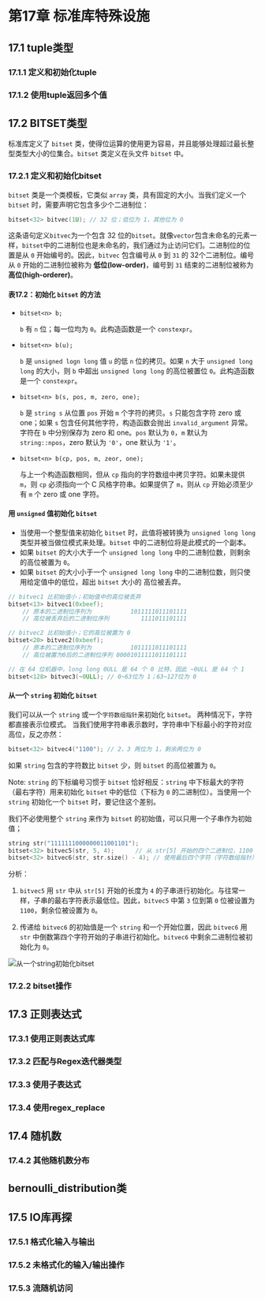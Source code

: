 # 第17章 标准库特殊设施

## 17.1 tuple类型

### 17.1.1 定义和初始化tuple

### 17.1.2 使用tuple返回多个值

## 17.2 BITSET类型

标准库定义了 `bitset` 类，使得位运算的使用更为容易，并且能够处理超过最长整型类型大小的位集合。`bitset` 类定义在头文件 `bitset` 中。

### 17.2.1 定义和初始化bitset

`bitset` 类是一个类模板，它类似 `array` 类，具有固定的大小。当我们定义一个 `bitset` 时，需要声明它包含多少个二进制位：

```cpp
bitset<32> bitvec(1U); // 32 位；低位为 1，其他位为 0
```

这条语句定义`bitvec`为一个包含 32 位的`bitset`。就像`vector`包含未命名的元素一样，`bitset`中的二进制位也是未命名的，我们通过为止访问它们。二进制位的位置是从 `0` 开始编号的。因此，`bitvec` 包含编号从 `0` 到 `31` 的 32个二进制位。编号从 `0` 开始的二进制位被称为 **低位(low-order)**，编号到 `31` 结束的二进制位被称为 **高位(high-orderer)**。

#### 表17.2：初始化 `bitset` 的方法

- `bitset<n> b;`
  
  `b` 有 `n` 位；每一位均为 `0`。此构造函数是一个 `constexpr`。

- `bitset<n> b(u);`
  
  `b` 是 `unsigned logn long` 值 `u` 的低 `n` 位的拷贝。如果 `n` 大于 `unsigned long long` 的大小，则 `b` 中超出 `unsigned long long` 的高位被置位 `0`。此构造函数是一个 `constexpr`。
  
- `bitset<n> b(s, pos, m, zero, one);`
  
  `b` 是 `string s` 从位置 `pos` 开始 `m` 个字符的拷贝。`s` 只能包含字符 zero 或 one；如果 `s` 包含任何其他字符，构造函数会抛出 `invalid_argument` 异常。字符在 `b` 中分别保存为 zero 和 one。`pos` 默认为 `0`，`m` 默认为 `string::npos`，zero 默认为 `'0'`，one 默认为 `'1'`。
  
- `bitset<n> b(cp, pos, m, zeor, one);`
  
  与上一个构造函数相同，但从 `cp` 指向的字符数组中拷贝字符。如果未提供 `m`，则 `cp` 必须指向一个 C 风格字符串。如果提供了 `m`，则从 `cp` 开始必须至少有 `m` 个 zero 或 one 字符。

#### 用 `unsigned` 值初始化 `bitset`

- 当使用一个整型值来初始化 `bitset` 时，此值将被转换为 `unsigned long long` 类型并被当做位模式来处理。`bitset` 中的二进制位将是此模式的一个副本。
- 如果 `bitset` 的大小大于一个 `unsigned long long` 中的二进制位数，则剩余的高位被置为 `0`。
- 如果 `bitset` 的大小小于一个 `unsigned long long` 中的二进制位数，则只使用给定值中的低位，超出 `bitset` 大小的 高位被丢弃。

```cpp
// bitvec1 比初始值小；初始值中的高位被丢弃
bitset<13> bitvec1(0xbeef);  
    // 原本的二进制位序列为           1011111011101111
    // 高位被丢弃后的二进制位序列         1111011101111

// bitvec2 比初始值小；它的高位被置为 0
bitset<20> bitvec2(0xbeef);
    // 原本的二进制位序列为           1011111011101111
    // 高位被置为0后的二进制位序列 00001011111011101111

// 在 64 位机器中，long long 0ULL 是 64 个 0 比特，因此 ~0ULL 是 64 个 1
bitset<128> bitvec3(~0ULL); // 0~63位为 1；63~127位为 0
```

#### 从一个 `string` 初始化 `bitset`

我们可以从一个 `string` 或一个`字符数组指针`来初始化 `bitset`。
两种情况下，字符都直接表示位模式。
当我们使用字符串表示数时，字符串中下标最小的字符对应高位，反之亦然：

```cpp
bitset<32> bitvec4("1100"); // 2、3 两位为 1，剩余两位为 0
```

如果 `string` 包含的字符数比 `bitset` 少，则 `bitset` 的高位被置为 `0`。

Note: `string` 的下标编号习惯于 `bitset` 恰好相反：`string` 中下标最大的字符（最右字符）用来初始化 `bitset` 中的低位（下标为 `0` 的二进制位）。当使用一个 `string` 初始化一个 `bitset` 时，要记住这个差别。

我们不必使用整个 `string` 来作为 `bitset` 的初始值，可以只用一个子串作为初始值；

```cpp
string str("1111111000000011001101");
bitset<32> bitvec5(str, 5, 4);      // 从 str[5] 开始的四个二进制位，1100
bitset<32> bitvec6(str, str.size() - 4); // 使用最后四个字符（字符数组指针）
```

分析：

1. `bitvec5` 用 `str` 中从 `str[5]` 开始的长度为 `4` 的子串进行初始化。与往常一样，子串的最右字符表示最低位。因此，`bitvec5` 中第 `3` 位到第 `0` 位被设置为 `1100`，剩余位被设置为 `0`。
   
2. 传递给 `bitvec6` 的初始值是一个 `string` 和一个开始位置，因此 `bitvec6` 用 `str` 中倒数第四个字符开始的子串进行初始化。`bitvec6` 中剩余二进制位被初始化为 `0`。

![从一个string初始化bitset]()



### 17.2.2 bitset操作

## 17.3 正则表达式

### 17.3.1 使用正则表达式库

### 17.3.2 匹配与Regex迭代器类型

### 17.3.3 使用子表达式

### 17.3.4 使用regex_replace

## 17.4 随机数

### 17.4.2 其他随机数分布

## bernoulli_distribution类

## 17.5 IO库再探

### 17.5.1 格式化输入与输出

### 17.5.2 未格式化的输入/输出操作

### 17.5.3 流随机访问
